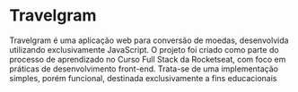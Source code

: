 # Travelgram

Travelgram é uma aplicação web para conversão de moedas, desenvolvida utilizando exclusivamente JavaScript. O projeto foi criado como parte do processo de aprendizado no Curso Full Stack da Rocketseat, com foco em práticas de desenvolvimento front-end. Trata-se de uma implementação simples, porém funcional, destinada exclusivamente a fins educacionais
